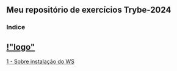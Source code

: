  ## Meu repositório de exercícios Trybe-2024 ##
 ### Indice ### 
 [!"logo"](Importante/img/lg.webp "logo")
-------------------------------------------------------

[1 - Sobre instalação do WS](https://github.com/Fas-DevNaWeb/Trybe-exercicios/blob/main/Importante/configuracao-WSL.js "1 - Sobre instalação do WSL")


 
